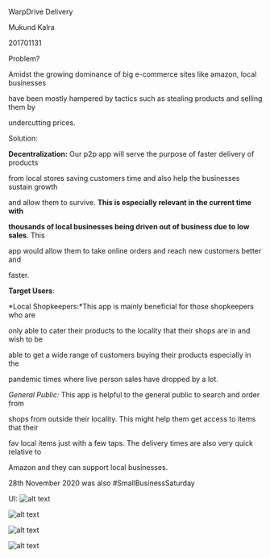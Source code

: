 ﻿WarpDrive Delivery

Mukund Kalra

201701131

Problem?

Amidst the growing dominance of big e-commerce sites like amazon, local businesses

have been mostly hampered by tactics such as stealing products and selling them by

undercutting prices.

Solution:

**Decentralization:** Our p2p app will serve the purpose of faster delivery of products

from local stores saving customers time and also help the businesses sustain growth

and allow them to survive. **This is especially relevant in the current time with**

**thousands of local businesses being driven out of business due to low sales**. This

app would allow them to take online orders and reach new customers better and

faster.

**Target Users**:

*Local Shopkeepers:*This app is mainly beneficial for those shopkeepers who are

only able to cater their products to the locality that their shops are in and wish to be

able to get a wide range of customers buying their products especially in the

pandemic times where live person sales have dropped by a lot.

_General Public:_ This app is helpful to the general public to search and order from

shops from outside their locality. This might help them get access to items that their

fav local items just with a few taps. The delivery times are also very quick relative to

Amazon and they can support local businesses.

28th November 2020 was also #SmallBusinessSaturday

UI:
![alt text](http://url/to/img.png)

![alt text](http://url/to/img.png)

![alt text](http://url/to/img.png)

![alt text](http://url/to/img.png)

